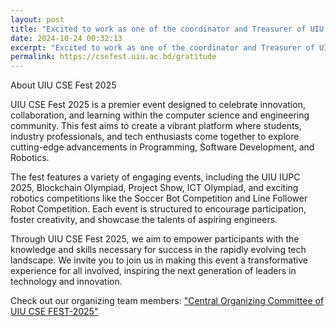```yaml
---
layout: post
title: "Excited to work as one of the coordinator and Treasurer of UIU CSE Fest-2025!"
date: 2024-10-24 00:32:13
excerpt: "Excited to work as one of the coordinator and Treasurer of UIU CSE Fest-2025!"
permalink: https://csefest.uiu.ac.bd/gratitude
---
```

About UIU CSE Fest 2025

UIU CSE Fest 2025 is a premier event designed to celebrate innovation, collaboration, and learning within the computer science and engineering community. This fest aims to create a vibrant platform where students, industry professionals, and tech enthusiasts come together to explore cutting-edge advancements in Programming, Software Development, and Robotics.

The fest features a variety of engaging events, including the UIU IUPC 2025, Blockchain Olympiad, Project Show, ICT Olympiad, and exciting robotics competitions like the Soccer Bot Competition and Line Follower Robot Competition. Each event is structured to encourage participation, foster creativity, and showcase the talents of aspiring engineers.

Through UIU CSE Fest 2025, we aim to empower participants with the knowledge and skills necessary for success in the rapidly evolving tech landscape. We invite you to join us in making this event a transformative experience for all involved, inspiring the next generation of leaders in technology and innovation.

Check out our organizing team members: <a href="https://csefest.uiu.ac.bd/gratitude">"Central Organizing Committee of UIU CSE FEST-2025"</a>